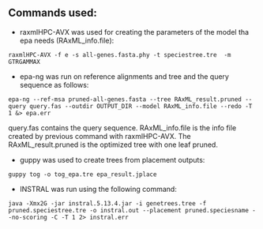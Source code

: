 Commands used:
-----------
-  raxmlHPC-AVX was used for creating the parameters of the model tha epa needs (RAxML_info.file):

```
raxmlHPC-AVX -f e -s all-genes.fasta.phy -t speciestree.tre  -m GTRGAMMAX
```

- epa-ng was run on reference alignments and tree and the query sequence as follows:

```
epa-ng --ref-msa pruned-all-genes.fasta --tree RAxML_result.pruned --query query.fas --outdir OUTPUT_DIR --model RAxML_info.file --redo -T 1 &> epa.err
```
query.fas contains the query sequence. RAxML\_info.file is the info file created by previous command with raxmlHPC\-AVX. The RAxML_result.pruned is the optimized tree with one leaf pruned.

- guppy was used to create trees from placement outputs:

```
guppy tog -o tog_epa.tre epa_result.jplace 
```

- INSTRAL was run using the following command:

```
java -Xmx2G -jar instral.5.13.4.jar -i genetrees.tree -f pruned.speciestree.tre -o instral.out --placement pruned.speciesname --no-scoring -C -T 1 2> instral.err
```

